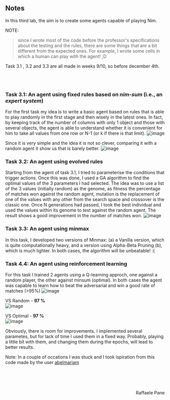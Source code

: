 ## Notes
In this third lab, the aim is to create some agents capable of playing Nim. 

NOTE: 
>since I wrote most of the code before the professor's specifications about the testing and the rules, there are some things that are a bit different from the expected ones. For example, I wrote some cells in which a human can play with the agent! ;D

Task 3.1 , 3.2 and 3.3 are all made in weeks 9/10, so before december 4th.

<br><br>


### Task 3.1: An agent using fixed rules based on *nim-sum* (i.e., an *expert system*)
For the first task my idea is to write a basic agent based on rules that is able to play randomly in the first stage and then wisely in the latest ones. 
In fact, by keeping track of the number of columns with only 1 object and those with several objects, the agent is able to understand whether it is convenient for him to take all values from one row or N-1 (or k if there is that limit).
![image](https://user-images.githubusercontent.com/58046025/205091367-9c7acd59-ec6b-4366-bace-f7d4f36e80bf.png)

Since it is very simple and the idea it is not so clever, comparing it with a random agent it show us that is barely better.
![image](https://user-images.githubusercontent.com/58046025/205091978-7a80747d-f2cc-417e-9449-2220f68ca17b.png)


### Task 3.2: An agent using evolved rules
Starting from the agent of task 3.1, I tried to parameterise the conditions that trigger actions. 
Once this was done, I used a GA algorithm to find the optimal values of the 3 parameters I had selected. The idea was to use a list of the 3 values (initially random) as the genome, as fitness the percentage of matches won against the random agent, mutation is the replacement of one of the values with any other from the search space and crossover is the classic one.
Once N generations had passed, I took the best individual and used the values within its genome to test against the random agent. The result shows a good improvement in the number of matches won.
![image](https://user-images.githubusercontent.com/58046025/205097037-dc13ad0f-98b5-4462-b7f3-c30c749a5ac2.png)

### Task 3.3: An agent using minmax
In this task, I developed two versions of Minmax: (a) a Vanilla version, which is quite computationally heavy, and a version using Alpha-Beta Pruning (b), which is much lighter.
In both cases, the algorithm will be unbeatable! :(

### Task 4.4: An agent using reinforcement learning
For this task I trained 2 agents using a Q-learning approch, one against a random player, the other against minsum (optimal).
In both cases the agent was capable to learn how to beat the adversarial and win a good rate of matches (>95%)
![image](https://user-images.githubusercontent.com/58046025/206915904-775c2278-8f1e-42b8-bd7a-6ad52f187e2b.png)

VS Random - **97 %**<br>
![image](https://user-images.githubusercontent.com/58046025/206916026-eb0863b3-cf60-4598-8710-2e5507f18320.png)

VS Optimal - **97 %**<br>
![image](https://user-images.githubusercontent.com/58046025/206916044-98eff11a-955c-4975-a0bb-df39bb07f05d.png)

Obviously, there is room for improvements. 
I implemented several parametes, but for lack of time I used them in a fixed way. Probably, playing a little bit with them, and changing them during the epochs, will lead to better results.

Note:
In a couple of occations I was stuck and I took ispiration from this code made by the user [abelmariam](https://github.com/abelmariam/nimPy)

<br><br><br>
<div dir="rtl"> Raffaele Pane </div>
